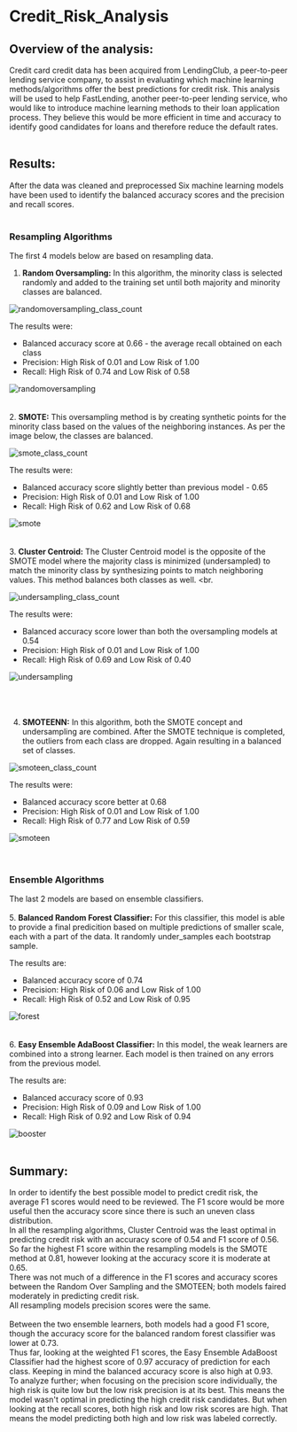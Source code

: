 # Credit_Risk_Analysis

## Overview of the analysis: 
Credit card credit data has been acquired from LendingClub, a peer-to-peer lending service company, to assist in evaluating which machine learning methods/algorithms offer the best predictions for credit risk.  This analysis will be used to help FastLending, another peer-to-peer lending service, who would like to introduce machine learning methods to their loan application process.  They believe this would be more efficient in time and accuracy to identify good candidates for loans and therefore reduce the default rates.
<br>
<br>
## Results: 
After the data was cleaned and preprocessed Six machine learning models have been used to identify the balanced accuracy scores and the precision and recall scores. <br>
<br>
### Resampling Algorithms
The first 4 models below are based on resampling data.
<br>
1.  **Random Oversampling:**  In this algorithm, the minority class is selected randomly and added to the training set until both majority and minority classes are balanced. <br> 

![randomoversampling_class_count](https://user-images.githubusercontent.com/75437852/115762647-b21fea00-a371-11eb-81c0-4571054fa0bd.PNG) <br>
  
The results were:
  * Balanced accuracy score at 0.66 - the average recall obtained on each class
  * Precision:  High Risk of 0.01 and Low Risk of 1.00
  * Recall:  High Risk of 0.74 and Low Risk of 0.58

![randomoversampling](https://user-images.githubusercontent.com/75437852/115762686-bb10bb80-a371-11eb-825f-3b3b9b850827.PNG)<br>
  <br>
  <br>
2.  **SMOTE:**  This oversampling method is by creating synthetic points for the minority class based on the values of the neighboring instances.  As per the image below, the classes are balanced.<br>

![smote_class_count](https://user-images.githubusercontent.com/75437852/115762714-c2d06000-a371-11eb-805a-515f90ccbf64.PNG)<br>

The results were:
  * Balanced accuracy score slightly better than previous model - 0.65
  * Precision:  High Risk of 0.01 and Low Risk of 1.00
  * Recall:  High Risk of 0.62 and Low Risk of 0.68


![smote](https://user-images.githubusercontent.com/75437852/115767462-2e68fc00-a377-11eb-8acd-722ca7032ba4.PNG)<br>
<br>
<br>
3.  **Cluster Centroid:**  The Cluster Centroid model is the opposite of the SMOTE model where the majority class is minimized (undersampled) to match the minority class by synthesizing points to match neighboring values.  This method balances both classes as well. <br.

![undersampling_class_count](https://user-images.githubusercontent.com/75437852/115775996-991f3500-a381-11eb-802d-188a6355a41c.PNG)<br>

The results were:<br>
  * Balanced accuracy score lower than both the oversampling models at 0.54
  * Precision:  High Risk of 0.01 and Low Risk of 1.00
  * Recall:  High Risk of 0.69 and Low Risk of 0.40

              
![undersampling](https://user-images.githubusercontent.com/75437852/115776355-059a3400-a382-11eb-831e-2228356dbf63.PNG)<br>
<br>  
<br>

4.  **SMOTEENN:**  In this algorithm, both the SMOTE concept and undersampling are combined.  After the SMOTE technique is completed, the outliers from each class are dropped.  Again resulting in a balanced set of classes.<br>

![smoteen_class_count](https://user-images.githubusercontent.com/75437852/115777398-39c22480-a383-11eb-9eea-3fa6b90431f4.PNG)<br>

The results were:<br>
  * Balanced accuracy score better at 0.68
  * Precision:  High Risk of 0.01 and Low Risk of 1.00
  * Recall:  High Risk of 0.77 and Low Risk of 0.59

              
![smoteen](https://user-images.githubusercontent.com/75437852/115784672-721a3080-a38c-11eb-9a72-827ac067a380.PNG)<br>
<br>
<br>
### Ensemble Algorithms
The last 2 models are based on ensemble classifiers.
<br>
<br>
5.  **Balanced Random Forest Classifier:**  For this classifier, this model is able to provide a final predicition based on multiple predictions of smaller scale, each with a part of the data.  It randomly under_samples each bootstrap sample. <br>

The results are:<br>
  * Balanced accuracy score of 0.74
  * Precision:  High Risk of 0.06 and Low Risk of 1.00
  * Recall:  High Risk of 0.52 and Low Risk of 0.95

              
![forest](https://user-images.githubusercontent.com/75437852/115800450-a26fc800-a3a8-11eb-8d7e-f175189ff2c3.PNG)<br>
    <br>
    <br>
6.  **Easy Ensemble AdaBoost Classifier:**  In this model, the weak learners are combined into a strong learner.  Each model is then trained on any errors from the previous model. <br>

The results are:
  * Balanced accuracy score of 0.93
  * Precision:  High Risk of 0.09 and Low Risk of 1.00
  * Recall:  High Risk of 0.92 and Low Risk of 0.94<br>

![booster](https://user-images.githubusercontent.com/75437852/115800460-a996d600-a3a8-11eb-8473-6c1c591865b6.PNG)<br>
<br>

## Summary: 
In order to identify the best possible model to predict credit risk, the average F1 scores would need to be reviewed.  The F1 score would be more useful then the accuracy score since there is such an uneven class distribution.  <br>
In all the resampling algorithms, Cluster Centroid was the least optimal in predicting credit risk with an accuracy score of 0.54 and F1 score of 0.56.  So far the highest F1 score within the resampling models is the SMOTE method at 0.81, however looking at the accuracy score it is moderate at 0.65. <br>
There was not much of a difference in the F1 scores and accuracy scores between the Random Over Sampling and the SMOTEEN; both models faired moderately in predicting credit risk.  <br>
All resampling models precision scores were the same.
<br>
<br>
Between the two ensemble learners, both models had a good F1 score, though the accuracy score for the balanced random forest classifier was lower at 0.73.<br>
Thus far, looking at the weighted F1 scores, the Easy Ensemble AdaBoost Classifier had the highest score of 0.97 accuracy of prediction for each class.  Keeping in mind the balanced accuracy score is also high at 0.93.<br>
To analyze further; when focusing on the precision score individually, the high risk is quite low but the low risk precision is at its best.  This means the model wasn't optimal in predicting the high credit risk candidates.  But when looking at the recall scores, both high risk and low risk scores are high.  That means the model predicting both high and low risk was labeled correctly.

